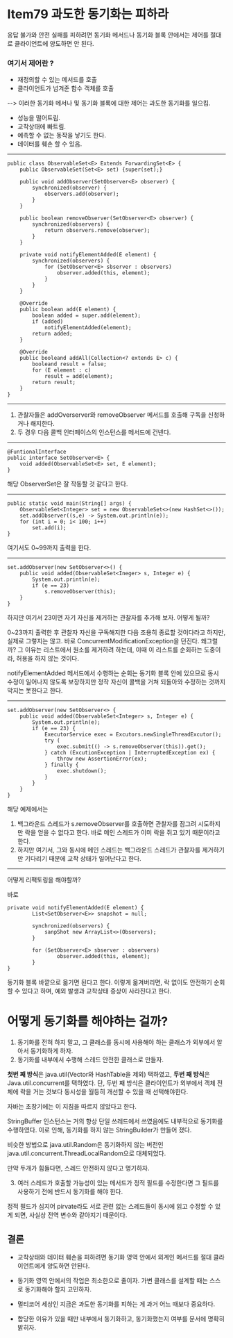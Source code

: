 # Item79 과도한 동기화는 피하라

 응답 불가와 안전 실패를 피하려면 동기화 메서드나 동기화 블록 안에서는 제어를 절대로 클라이언트에 양도하면 안 된다.
 
 ### 여기서 제어란 ? 
 - 재정의할 수 있는 메서드를 호출
- 클라이언트가 넘겨준 함수 객체를 호출

--> 이러한 동기화 메서나 및 동기화 블록에 대한 제어는 과도한 동기화를 일으킴.

- 성능을 떨어트림.
- 교착상태에 빠트림.
- 예측할 수 없는 동작을 낳기도 한다.
- 데이터를 훼손 할 수 있음.

---
    public class ObservableSet<E> Extends ForwardingSet<E> {
		public ObservableSet(Set<E> set) {super(set);}
		
		public void addObserver(SetObserver<E> observer) {
			synchronized(observer) {
				observers.add(observer);
			}
		}
		
		public boolean removeObserver(SetObserver<E> observer) {
			synchronized(observers) {
				return observers.remove(observer);
			}
		}

	    private void notifyElementAdded(E element) {
		    synchronized(observers) {
			    for (SetObserver<E> sbserver : observers)
				    observer.added(this, element);
				}
			}
	    }
	    
	    @Override 
	    public boolean add(E element) {
		    boolean added = super.add(element);
		    if (added)
			    notifyElementAdded(element);
			return added;
		}
		
		@Override
		public booleand addAll(Collection<? extends E> c) {
			booleand result = false;
			for (E element : c)
				result = add(element);
			return result;
		}
	}
---

1. 관찰자들은 addOverserver와 removeObserver 메서드를 호출해 구독을 신청하거나 해지한다.
2. 두 경우 다음 콜백 인터페이스의 인스턴스를 메서드에 건넨다.

---

    @FuntionalInterface 
    public interface SetObserver<E> {
	    void added(ObservableSet<E> set, E element);
    }

해당 ObserverSet은  잘 작동할 것 같다고 한다.

---

    public static void main(String[] args) {
	    ObservableSet<Integer> set = new ObservableSet<>(new HashSet<>());
	    set.addObserver((s,e) -> System.out.println(e));
	    for (int i = 0; i< 100; i++)
		    set.add(i);
    }

여기서도 0~99까지 출력을 한다.

---

    set.addObserver(new SetObserver<>() {
	    public void added(ObservableSet<Ineger> s, Integer e) {
		    System.out.println(e);
		    if (e == 23)
			    s.removeObserver(this);
	    }
    }
하지만 여기서 23이면 자기 자신을 제거하는 관찰자를 추가해 보자.
어떻게 될까? 

0~23까지 출력한 후 관찰자 자신을 구독해지한 다음 조용히 종료할 것이다라고 하지만,
실제로 그렇지는 않고. 바로 ConcurrentModificationException을 던진다.
왜그럴까? 그 이유는 리스트에서 원소를 제거하려 하는데,  이때 이 리스트를 순회하는 도중이라, 허용을 하지 않는 것이다.

notifyElementAdded 메서드에서 수행하는 순회는 동기화 블록 안에 있으므로 동시 수정이 일어나지 않도록 보장하지만 정작 자신이 콜백을 거쳐 되돌아와 수정하는 것까지 막지는 못한다고 한다.

---

    set.addObserver(new SetObserver<> {
	    public void added(ObservableSet<Integer> s, Integer e) {
		    System.out.println(e);
		    if (e == 23) {
			    ExecutorService exec = Excutors.newSingleThreadExcutor();
			    try (
				    exec.submit(() -> s.removeObserver(this)).get();
				} catch (ExcutionException | InterruptedException ex) {
					throw new AssertionError(ex);
				} finally {
					exec.shutdown();
				}
		    }
	    }
    }

해당 예제에서는 
1. 백그라운드 스레드가 s.removeObserver를 호출하면 관찰자를 잠그려 시도하지만 락을 얻을 수 없다고 한다. 바로 메인 스레드가 이미 락을 쥐고 있기 때문이라고 한다. 
2. 하지만 여기서, 그와 동시에 메인 스레드는 백그라운드 스레드가 관찰자를 제거하기만 기다리기 때문에 교착 상태가 일어난다고 한다.

---

어떻게 리팩토링을 해야할까?

바로 

    private void notifyElementAdded(E element) {
		    List<SetObserver<E>> snapshot = null;
		    
		    synchronized(observers) {
			    sanpShot new ArrayList<>(Observers);
			}
			
			for (SetObserver<E> sbserver : observers)
				    observer.added(this, element);
			}
	}

동기화 블록 바깥으로 옮기면 된다고 한다. 이렇게 옮겨버리면, 락 없이도 안전하기 순회할 수 있다고 하며, 예외 발생과 교착상태 증상이 사라진다고 한다.



# 어떻게 동기화를 해야하는 걸까?

1. 동기화를 전혀 하지 말고, 그 클래스를 동시에 사용해야 하는 클래스가 외부에서 알아서 동기화하게 하자. 
2. 동기화를 내부에서 수행해 스레드 안전한 클래스로 만들자. 

 **첫번 째 방식**은 java.util(Vector와 HashTable을 제외) 택하였고, 
 **두번 째 방식**은 Java.util.concurrent를 택하였다. 단, 두번 째 방식은 클라이언트가 외부에서 객체 전체에 락을 거는 것보다 동시성을 월등히 개선할 수 있을 때 선택해야한다.

자바는 초창기에는 이 지침을 따르지 않았다고 한다.

StringBuffer 인스턴스는 거의 항상 단일 쓰레드에서 쓰였음에도 내부적으로 동기화를 수행하였다. 이로 인해, 동기화를 하지 않는 StringBuilder가 만들어 졌다.

비슷한 방법으로 java.util.Random은 동기화하지 않는 버전인 java.util.concurrent.ThreadLocalRandom으로 대체되었다.

만약 두개가 힘들다면, 스레드 안전하지 않다고 명기하자.

3.  여러 스레드가 호출할 가능성이 있는 메서드가 정적 필드를 수정한다면 그 필드를 사용하기 전에 반드시 동기화를 해야 한다.

 정적 필드가 심지어 pirvate라도 서로 관련 없는 스레드들이 동시에 읽고 수정할 수 있게 되면, 사실상 전역 변수와 같아지기 때문이다.

## 결론

 - 교착상태와 데이터 훼손을 피하려면 동기화 영역 안에서 외계인 메서드를 절대 클라이언트에게 양도하면 안된다.

- 동기화 영역 안에서의 작업은 최소한으로 줄이자. 가변 클래스를 설계할 때는 스스로 동기화해야 할지 고민하자. 

 - 멀티코어 세상인 지금은 과도한 동기화를 피하는 게 과거 어느 때보다 중요하다.
 
- 합당한 이유가 있을 때만 내부에서 동기화하고, 동기화했는지 여부를 문서에 명확히 밝히자.
